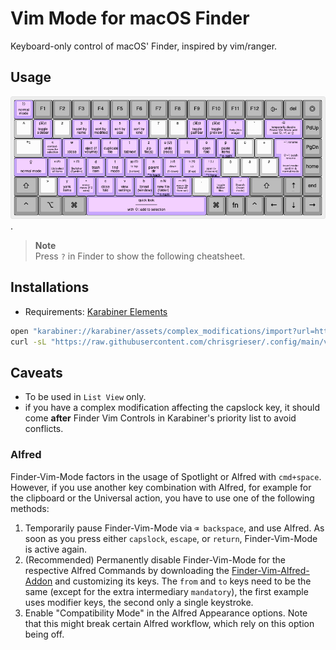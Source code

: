 
# Vim Mode for macOS Finder
Keyboard-only control of macOS' Finder, inspired by vim/ranger. 

## Usage
![finder-vim-cheatsheet](./finder-vim-cheatsheet.png).

> __Note__  
> Press `?` in Finder to show the following cheatsheet.


## Installations
- Requirements: [Karabiner Elements](https://karabiner-elements.pqrs.org/)

```bash
open "karabiner://karabiner/assets/complex_modifications/import?url=https://raw.githubusercontent.com/chrisgrieser/.config/main/karabiner/assets/finder-vim.json"
curl -sL "https://raw.githubusercontent.com/chrisgrieser/.config/main/visualized-keyboard-layout/macos-finder-vim-mode.png" -o "$HOME/.config/karabiner/assets/macos-finder-vim-mode.png"
```

## Caveats
- To be used in `List View` only. 
- if you have a complex modification affecting the capslock key, it should come __after__ Finder Vim Controls in Karabiner's priority list to avoid conflicts.

### Alfred
Finder-Vim-Mode factors in the usage of Spotlight or Alfred with `cmd+space`. However, if you use another key combination with Alfred, for example for the clipboard or the Universal action, you have to use one of the following methods:

1. Temporarily pause Finder-Vim-Mode via `⌫ backspace`, and use Alfred. As soon as you press either `capslock`, `escape`, or `return`, Finder-Vim-Mode is active again.
2. (Recommended) Permanently disable Finder-Vim-Mode for the respective Alfred Commands by downloading the [Finder-Vim-Alfred-Addon](./finder-vim-alfred-addon.json) and customizing its keys. The `from` and `to` keys need to be the same (except for the extra intermediary `mandatory`), the first example uses modifier keys, the second only a single keystroke.
3. Enable "Compatibility Mode" in the Alfred Appearance options. Note that this might break certain Alfred workflow, which rely on this option being off.
